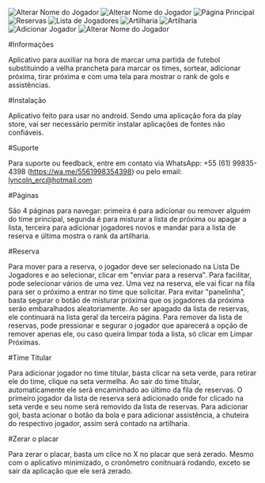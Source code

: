 
![Alterar Nome do Jogador](https://github.com/Emerson2342/proxima-futebol/blob/main/Imagens/inicial.jpeg)
![Alterar Nome do Jogador](https://github.com/Emerson2342/proxima-futebol/blob/main/Imagens/ajuda.jpeg)
![Página Principal](https://github.com/Emerson2342/proxima-futebol/blob/main/Imagens/partida.jpeg)
![Reservas](https://github.com/Emerson2342/proxima-futebol/blob/main/Imagens/reservas.jpeg)
![Lista de Jogadores](https://github.com/Emerson2342/proxima-futebol/blob/main/Imagens/listaGeral.jpeg)
![Artilharia](https://github.com/Emerson2342/proxima-futebol/blob/main/Imagens/artilharia.jpeg)
![Artilharia](https://github.com/Emerson2342/proxima-futebol/blob/main/Imagens/confirmarZerar.jpeg)
![Adicionar Jogador](https://github.com/Emerson2342/proxima-futebol/blob/main/Imagens/adicionarJogador.jpeg)
![Alterar Nome do Jogador](https://github.com/Emerson2342/proxima-futebol/blob/main/Imagens/alterarNome.jpeg)



#Informações

Aplicativo para auxiliar na hora de marcar uma partida de futebol substituindo a velha prancheta para marcar os times, sortear, adicionar próxima, tirar próxima e com uma tela para mostrar o rank de gols e assistências.

#Instalação

Aplicativo feito para usar no android. Sendo uma aplicação fora da play store, vai ser necessário permitir instalar aplicações de fontes não confiáveis.

#Suporte

Para suporte ou feedback, entre em contato via WhatsApp: +55 (61) 99835-4398 (https://wa.me/5561998354398) ou pelo email: lyncoln_erc@hotmail.com

#Páginas

São 4 páginas para navegar: primeira é para adicionar ou remover alguém do time principal, segunda é para misturar a lista de próxima ou apagar a lista, terceira para adicionar jogadores novos e mandar para a lista de reserva e última mostra o
rank da artilharia.

#Reserva

Para mover para a reserva, o jogador deve ser selecionado na Lista De Jogadores e ao selecionar, clicar em "enviar para a reserva". Para facilitar, pode selecionar vários de uma vez.
Uma vez na reserva, ele vai ficar na fila para ser o próximo a entrar no time que solicitar.
Para evitar "panelinha", basta segurar o botão de misturar próxima que os jogadores da próxima serão embaralhados aleatoriamente. Ao ser apagado da lista de reservas, ele continuará na lista geral da terceira página.
Para remover da lista de reservas, pode pressionar e segurar o jogador que aparecerá a opção de remover apenas ele, ou caso queira limpar toda a lista, só clicar em Limpar Próximas.

#Time Titular

Para adicionar jogador no time titular, basta clicar na seta verde, para retirar ele do time, clique na seta vermelha. Ao sair do time titular, automaticamente ele será encaminhado ao último da fila de reservas.
O primeiro jogador da lista de reserva será adicionado onde for clicado na seta verde e seu nome será removido da lista de reservas.
Para adicionar gol, basta acionar o botão da bola e para adicionar assistência, a chuteira do respectivo jogador, assim será contado na artilharia.

#Zerar o placar

Para zerar o placar, basta um clice no X no placar que será zerado.
Mesmo com o aplicativo minimizado, o cronômetro conitnuará rodando, exceto se sair da aplicação que ele será zerado.

